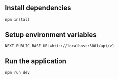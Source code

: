 ## Install dependencies
```shell
npm install
```

## Setup environment variables
```shell
NEXT_PUBLIC_BASE_URL=http://localhost:3001/api/v1
```

## Run the application
```shell
npm run dev
```

